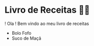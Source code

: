 # Livro de Receitas :man_cook:

! Ola ! Bem vindo ao meu livro de receitas

- Bolo Fofo
- Suco de Maçã

